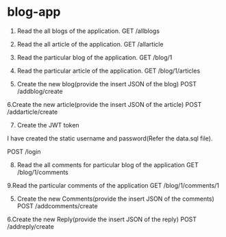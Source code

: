 # blog-app

1. Read the all blogs of the application.
GET /allblogs

2. Read the all article of the application.
GET /allarticle

3. Read the particular blog of the application.
GET /blog/1

4. Read the particular article of the application.
GET /blog/1/articles

5. Create the new blog(provide the insert JSON of the blog)
POST /addblog/create

6.Create the new article(provide the insert JSON of the article)
POST /addarticle/create

7. Create the JWT token

I have created the static username and password(Refer the data.sql file).

POST /login

8. Read the all comments for particular blog of the application
GET /blog/1/comments

9.Read the particular comments of the application
GET /blog/1/comments/1

5. Create the new Comments(provide the insert JSON of the comments)
POST /addcomments/create

6.Create the new Reply(provide the insert JSON of the reply)
POST /addreply/create
